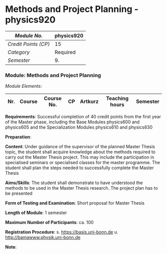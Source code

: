 # Methods and Project Planning - physics920

| *Module No.* | physics920 |
|---|---|
| *Credit Points (CP)* | 15 |
| *Category* | Required |
| *Semester* | 9. |


### Module: Methods and Project Planning

*Module Elements*:

|Nr.|Course|Course No.|CP|Artkurz|Teaching hours|Semester|
|---|---|---|---|---|---|---|


**Requirements**:
Successful completion of 40 credit points from the first year of the Master phase, including the Base Modules physics600 and physics605 and the Specialization Modules physics610 and physics630

**Preparation**:


**Content**:
Under guidance of the supervisor of the planned Master Thesis topic, the student shall acquire knowledge about the methods required to carry out the Master Thesis project. This may include the participation in specialised seminars or specialised classes for the master programme. The student shall plan the steps needed to successfully complete the Master Thesis

**Aims/Skills**:
The student shall demonstrate to have understood the methods to be used in the Master Thesis research. The project plan has to be presented

**Form of Testing and Examination**:
Short proposal for Master Thesis

**Length of Module**:
1 semester

**Maximum Number of Participants**:
ca. 100

**Registration Procedure**:
s. https://basis.uni-bonn.de u. http://bamawww.physik.uni-bonn.de

**Note**:


